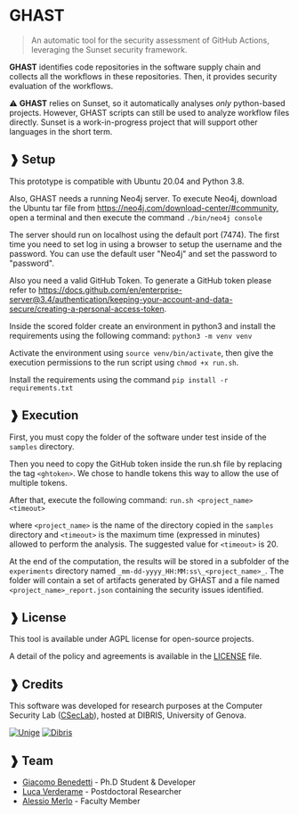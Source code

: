 # GHAST
> An automatic tool for the security assessment of GitHub Actions, leveraging the Sunset security framework.

**GHAST** identifies code repositories in the software supply chain and collects all the workflows in these repositories. Then, it provides security evaluation of the workflows.

:warning: **GHAST** relies on Sunset, so it automatically analyses _only_ python-based projects. However, GHAST scripts can still be used to analyze workflow files directly. Sunset is a work-in-progress project that will support other languages in the short term.

## ❱ Setup
This prototype is compatible with Ubuntu 20.04 and Python 3.8.

Also, GHAST needs a running Neo4j server.
To execute Neo4j, download the Ubuntu tar file from https://neo4j.com/download-center/#community, open a terminal and then execute the command `./bin/neo4j console`

The server should run on localhost using the default port (7474). The first time you need to set log in using a browser to setup the username and the password. You can use the default user "Neo4j" and set the password to "password".

Also you need a valid GitHub Token. To generate a GitHub token please refer to https://docs.github.com/en/enterprise-server@3.4/authentication/keeping-your-account-and-data-secure/creating-a-personal-access-token.

Inside the scored folder create an environment in python3 and install the requirements using the following command: `python3 -m venv venv`

Activate the environment using `source venv/bin/activate`, then give the execution permissions to the run script using `chmod +x run.sh`.

Install the requirements using the command `pip install -r requirements.txt`

## ❱ Execution

First, you must copy the folder of the software under test inside of the `samples` directory.

Then you need to copy the GitHub token inside the run.sh file by replacing the tag `<ghtoken>`.
We chose to handle tokens this way to allow the use of multiple tokens.

After that, execute the following command: `run.sh <project_name> <timeout>`

where `<project_name>` is the name of the directory copied in the `samples` directory and `<timeout>` is the maximum time (expressed in minutes) allowed to perform the analysis. The suggested value for `<timeout>` is 20.

At the end of the computation, the results will be stored in a subfolder of the `experiments` directory named `_mm-dd-yyyy_HH:MM:ss\_<project_name>_`. The folder will contain a set of artifacts generated by GHAST and a file named `<project_name>_report.json` containing the security issues identified.

## ❱ License

This tool is available under AGPL license for open-source projects.

A detail of the policy and agreements is available in the [LICENSE](LICENSE) file.

## ❱ Credits

This software was developed for research purposes at the Computer Security Lab ([CSecLab](https://csec.it/)), hosted at DIBRIS, University of Genova.


<div align="left"

[![Unige](https://intranet.dibris.unige.it/img/logo_unige.gif)](https://unige.it/en/)
[![Dibris](https://intranet.dibris.unige.it/img/logo_dibris.gif)](https://www.dibris.unige.it/en/)

</div>

## ❱ Team

* [Giacomo Benedetti](https://csec.it/people/giacomo_benedetti/) - Ph.D Student & Developer
* [Luca Verderame](https://csec.it/people/luca_verderame/) - Postdoctoral Researcher
* [Alessio Merlo](https://csec.it/people/alessio_merlo/) - Faculty Member
